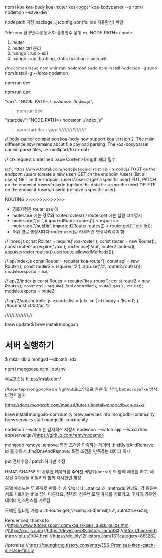<!-- commandPallete : Command + Shift + P -->
<!-- setting : Control + ,  -->

npm i koa koa-body koa-router koa-logger koa-bodyparser --s
npm i nodemon --save-dev

node path 지정 package, .jsconfig.json(for ide 자동완성) 파일

\*dot env 환경변수를 문서화
환경변수 실행 ex) NODE_PATH=./ node .

1. router
2. router ctrl 분리
3. mongo crud > ex1
4. mongo crud, hashing, static function > account

//nodemon issue
npm uninstall nodemon
sudo npm install nodemon -g
sudo npm install -g --force nodemon

npm run dev

npm run dev

"dev": "NODE_PATH=./ nodemon ./index.js",

> npm run dev

"start:dev": "NODE_PATH=./ nodemon ./index.js"

> yarn start:dev
> : yarn
> //////////////////

// body-parser comparison
koa-body now support koa version 2. The main difference now remains about file payload parsing. The koa-bodyparser cannot parse files, i.e. multipart/form-data.

// ctx.request undefined issue
Content-Length 헤더 필수

ref : https://www.toptal.com/nodejs/secure-rest-api-in-nodejs
POST on the endpoint /users (create a new user)
GET on the endpoint /users (list all users)
GET on the endpoint /users/:userId (get a specific user)
PUT, PATCH on the endpoint /users/:userId (update the data for a specific user)
DELETE on the endpoint /users/:userId (remove a specific user)

ROUTING >>>>>>>>>>>>>>

- 경로지정은 router.use 에
- router.use 에는 경로와 router.routes() / router.get 에는 실행 ctrl 명시
- router.use('/dir', importedRouter.routes()) < exports = router.use('/subDir', imported2Router.routes()) < router.get('/',ctrl.list);
- 하위 경로 생성시마다 router.use()로 라우터간 연결시켜줘야 함

// index.js
const Router = require('koa-router');
const router = new Router();
const router2 = require('./api');
router.use('/api', router2.routes());
app.use(router.routes()).use(router.allowedMethods());

// api/index.js
const Router = require('koa-router');
const api = new Router();
const router2 = require('./2');
api.use('/2', router2.routes());
module.exports = api;

// api/2/index.js
const Router = require('koa-router');
const route2 = new Router();
const ctrl = require('./api.controller');
route2.get('/', ctrl.list);
module.exports = route2;

// api/2/api.controller.js
exports.list = (ctx) => {
ctx.body = 'listed';
};
//localhost:4000/api/2

//////////////////

brew update
$ brew install mongodb

# 서버 실행하기

$ mkdir db
$ mongod --dbpath ./db

npm i mongoose
npm i dotenv

무료호스팅 https://mlab.com/

//brew tap mongodb/brew
//github로그인으로 클론 및 작업, but accessTkn 방식 바뀐후 불가

https://docs.mongodb.com/manual/tutorial/install-mongodb-on-os-x/

brew install mongodb-community
brew services info mongodb-community
brew services start mongodb-community

nodemon --watch 는 감시패스 지정시
nodemon --watch app --watch libs app/server.js
//https://github.com/remy/nodemon

mongodb remove
.remove: 특정 조건을 만족하는 데이터
.findByIdAndRemove: id 를 찾아서
.findOneAndRemove: 특정 조건을 만족하는 데이터 하나

put 전체수정 / patch 하나만 수정

HMAC SHA256 의 경우엔 데이터를 주어진 비밀키(secret) 와 함께 해싱을 하고, 해싱된 결과물을 비밀키와 함께 다시한번 해싱

모델 메소드는 두 종류로 만들 수 가 있습니다. .statics 와 .methods 인데요, 각 종류는 서로 가르키는 this 값이 다른데요, 전자의 경우엔 모델 자체를 가르키고, 후자의 경우엔 데이터 인스턴스를 가르킴

도메인 필터링 가능
authRouter.get('/exists/:k(id|email)/:v', authCtrl.exists);

Rererenced, thanks to
//https://www.tutorialspoint.com/koajs/koajs_quick_guide.htm
//https://koajs.com
//https://developer88.tistory.com/383
//https://backend-intro.vlpt.us/1/04.html
//https://doubly12f.tistory.com/131?category=863262

//promise
//https://ssungkang.tistory.com/entry/ES6-Promises-then-catch-all-race-finally
